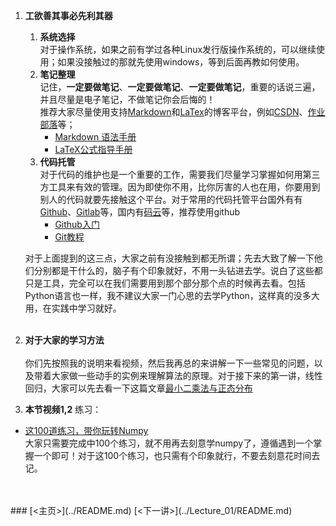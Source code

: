 1. **工欲善其事必先利其器**
    1. **系统选择**<br>
    对于操作系统，如果之前有学过各种Linux发行版操作系统的，可以继续使用；如果没接触过的那就先使用windows，等到后面再教如何使用。<br>
    2. **笔记整理**<br>
    记住，**一定要做笔记**、**一定要做笔记**、**一定要做笔记**，重要的话说三遍，并且尽量是电子笔记，不做笔记你会后悔的！<br>
    推荐大家尽量使用支持[Markdown](https://baike.baidu.com/item/markdown/3245829?fr=aladdin)和[LaTex](https://baike.baidu.com/item/LaTeX/1212106?fr=aladdin)的博客平台，例如[CSDN](https://blog.csdn.net/)、[作业部落](https://www.zybuluo.com/mdeditor)等；
        - [Markdown 语法手册](https://www.zybuluo.com/EncyKe/note/120103)
        - [LaTeX公式指导手册](https://www.zybuluo.com/codeep/note/163962#2%E6%B7%BB%E5%8A%A0%E6%B3%A8%E9%87%8A%E6%96%87%E5%AD%97-text)
    3. **代码托管**<br>
    对于代码的维护也是一个重要的工作，需要我们尽量学习掌握如何用第三方工具来有效的管理。因为即使你不用，比你厉害的人也在用，你要用到别人的代码就要先接触这个平台。对于常用的代码托管平台国外有有[Github](https://github.com/)、[Gitlab](https://about.gitlab.com/)等，国内有[码云](https://gitee.com/)等，推荐使用github<br>
        - [Github入门](https://blog.csdn.net/The_lastest/article/details/70001156)
        - [Git教程](https://www.liaoxuefeng.com/wiki/0013739516305929606dd18361248578c67b8067c8c017b000/)<br>
   
   对于上面提到的这三点，大家之前有没接触到都无所谓；先去大致了解一下他们分别都是干什么的，脑子有个印象就好，不用一头钻进去学。说白了这些都只是工具，完全可以在我们需要用到那个部分那个点的时候再去看。包括Python语言也一样，我不建议大家一门心思的去学Python，这样真的没多大用，在实践中学习就好。<br><br>             
2. **对于大家的学习方法**<br><br>
你们先按照我的说明来看视频，然后我再总的来讲解一下一些常见的问题，以及带着大家做一些动手的实例来理解算法的原理。对于接下来的第一讲，线性回归，大家可以先去看一下这篇文章[最小二乘法与正态分布](https://blog.csdn.net/The_lastest/article/details/82413772)

3. **本节视频1,2**
练习：<br>

- [这100道练习，带你玩转Numpy](https://www.kesci.com/home/project/59f29f67c5f3f5119527a2cc)<br>
大家只需要完成中100个练习，就不用再去刻意学numpy了，遵循遇到一个掌握一个即可！对于这100个练习，也只需有个印象就行，不要去刻意花时间去记。
<br>
<br>
 ### [<主页>](../README.md) [<下一讲>](../Lecture_01/README.md)